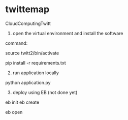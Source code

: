 # twittemap
CloudComputingTwitt

1. open the virtual environment and install the software

command: 

source twitt2/bin/activate

pip install -r requirements.txt


2. run application locally

python application.py

3. deploy using EB  (not done yet)

eb init
eb create

eb open

